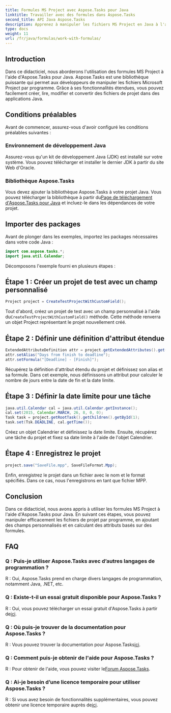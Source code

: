 ```yaml
---
title: Formules MS Project avec Aspose.Tasks pour Java
linktitle: Travailler avec des formules dans Aspose.Tasks
second_title: API Java Aspose.Tasks
description: Apprenez à manipuler les fichiers MS Project en Java à l'aide de la bibliothèque Aspose.Tasks. Créez, modifiez et calculez facilement des attributs.
type: docs
weight: 11
url: /fr/java/formulas/work-with-formulas/
---
```

## Introduction
Dans ce didacticiel, nous aborderons l'utilisation des formules MS Project à l'aide d'Aspose.Tasks pour Java. Aspose.Tasks est une bibliothèque puissante qui permet aux développeurs de manipuler les fichiers Microsoft Project par programme. Grâce à ses fonctionnalités étendues, vous pouvez facilement créer, lire, modifier et convertir des fichiers de projet dans des applications Java.
## Conditions préalables
Avant de commencer, assurez-vous d'avoir configuré les conditions préalables suivantes :
### Environnement de développement Java
Assurez-vous qu'un kit de développement Java (JDK) est installé sur votre système. Vous pouvez télécharger et installer le dernier JDK à partir du site Web d'Oracle.
### Bibliothèque Aspose.Tasks
Vous devez ajouter la bibliothèque Aspose.Tasks à votre projet Java. Vous pouvez télécharger la bibliothèque à partir du[Page de téléchargement d'Aspose.Tasks pour Java](https://releases.aspose.com/tasks/java/) et incluez-le dans les dépendances de votre projet.

## Importer des packages
Avant de plonger dans les exemples, importez les packages nécessaires dans votre code Java :
```java
import com.aspose.tasks.*;
import java.util.Calendar;
```

Décomposons l'exemple fourni en plusieurs étapes :
## Étape 1 : Créer un projet de test avec un champ personnalisé
```java
Project project = CreateTestProjectWithCustomField();
```
 Tout d'abord, créez un projet de test avec un champ personnalisé à l'aide du`CreateTestProjectWithCustomField()` méthode. Cette méthode renverra un objet Project représentant le projet nouvellement créé.
## Étape 2 : Définir une définition d'attribut étendue
```java
ExtendedAttributeDefinition attr = project.getExtendedAttributes().get(0);
attr.setAlias("Days from finish to deadline");
attr.setFormula("[Deadline] - [Finish]");
```
Récupérez la définition d'attribut étendu du projet et définissez son alias et sa formule. Dans cet exemple, nous définissons un attribut pour calculer le nombre de jours entre la date de fin et la date limite.
## Étape 3 : Définir la date limite pour une tâche
```java
java.util.Calendar cal = java.util.Calendar.getInstance();
cal.set(2015, Calendar.MARCH, 26, 8, 0, 0);
Task task = project.getRootTask().getChildren().getById(1);
task.set(Tsk.DEADLINE, cal.getTime());
```
Créez un objet Calendrier et définissez la date limite. Ensuite, récupérez une tâche du projet et fixez sa date limite à l'aide de l'objet Calendrier.
## Étape 4 : Enregistrez le projet
```java
project.save("SaveFile.mpp", SaveFileFormat.Mpp);
```
Enfin, enregistrez le projet dans un fichier avec le nom et le format spécifiés. Dans ce cas, nous l'enregistrons en tant que fichier MPP.

## Conclusion
Dans ce didacticiel, nous avons appris à utiliser les formules MS Project à l'aide d'Aspose.Tasks pour Java. En suivant ces étapes, vous pouvez manipuler efficacement les fichiers de projet par programme, en ajoutant des champs personnalisés et en calculant des attributs basés sur des formules.

## FAQ
### Q : Puis-je utiliser Aspose.Tasks avec d’autres langages de programmation ?
R : Oui, Aspose.Tasks prend en charge divers langages de programmation, notamment Java, .NET, etc.
### Q : Existe-t-il un essai gratuit disponible pour Aspose.Tasks ?
 R : Oui, vous pouvez télécharger un essai gratuit d'Aspose.Tasks à partir de[ici](https://releases.aspose.com/).
### Q : Où puis-je trouver de la documentation pour Aspose.Tasks ?
 R : Vous pouvez trouver la documentation pour Aspose.Tasks[ici](https://reference.aspose.com/tasks/java/).
### Q : Comment puis-je obtenir de l'aide pour Aspose.Tasks ?
 R : Pour obtenir de l'aide, vous pouvez visiter le[Forum Aspose.Tasks](https://forum.aspose.com/c/tasks/15).
### Q : Ai-je besoin d’une licence temporaire pour utiliser Aspose.Tasks ?
R : Si vous avez besoin de fonctionnalités supplémentaires, vous pouvez obtenir une licence temporaire auprès de[ici](https://purchase.aspose.com/temporary-license/).